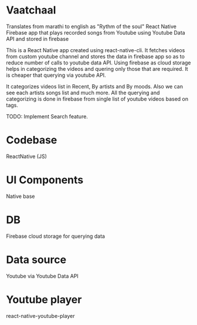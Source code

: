 # Vaatchaal
Translates from marathi to english as "Rythm of the soul"
React Native Firebase app that plays recorded songs from Youtube using Youtube Data API and stored in firebase

This is a React Native app created using react-native-cli. It fetches videos from custom youtube channel and stores the data in firebase app so as to reduce number of calls to youtube data API.
Using firebase as cloud storage helps in categorizing the videos and quering only those that are required. It is cheaper that querying via youtube API.

It categorizes videos list in Recent, By artists and By moods. Also we can see each artists songs list and much more. All the querying and categorizing is done in firebase from single list of youtube videos based on tags.

TODO: Implement Search feature.


# Codebase
  ReactNative (JS)
# UI Components
  Native base
# DB
  Firebase cloud storage for querying data
# Data source
  Youtube via Youtube Data API
# Youtube player
  react-native-youtube-player

